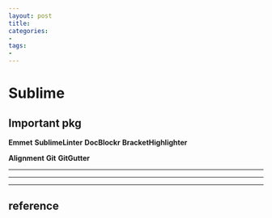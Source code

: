 ```yaml
---
layout: post
title: 
categories: 
- 
tags:
- 
---
```


# Sublime

## Important pkg

**Emmet**
**SublimeLinter**
**DocBlockr**
**BracketHighlighter**

**Alignment**
**Git**
**GitGutter**
****
****
****

## reference 
[](http://blogread.cn/it/article/7668?f=sa)

